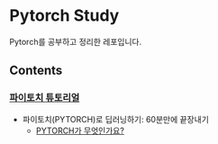 # Pytorch Study

Pytorch를 공부하고 정리한 레포입니다.

## Contents

### [파이토치 튜토리얼](https://tutorials.pytorch.kr/)

- 파이토치(PYTORCH)로 딥러닝하기: 60분만에 끝장내기
    - [PYTORCH가 무엇인가요?](./tutorials/tensor_tutorial.ipynb)